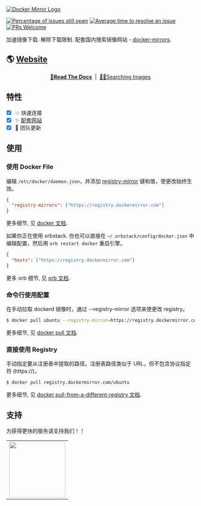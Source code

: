 <a href="https://dockermirror.com" target="_blank" rel="noopener"><img src="https://github.com/docker-mirrors/website/raw/main/public/docker_mirrors_logo_and_text.svg" alt="Docker Mirror Logo" style="max-width: 100%;"></a>

[![Percentage of issues still open](http://isitmaintained.com/badge/open/docker-mirrors/website.svg)](http://isitmaintained.com/project/docker-mirrors/website 'Percentage of issues still open')
[![Average time to resolve an issue](http://isitmaintained.com/badge/resolution/docker-mirrors/website.svg)](http://isitmaintained.com/project/docker-mirrors/website 'Average time to resolve an issue')
[![PRs Welcome](https://img.shields.io/badge/PRs-welcome-brightgreen.svg?style=flat-square)](http://makeapullrequest.com)

加速镜像下载. 解除下载限制. 配套国内搜索镜像网站 - [docker-mirrors](https://dockermirror.com).

## 🌎 [Website](https://dockermirror.com)

</div>

<div align="center">

**[📖Read The Docs](https://dockermirror.com/docs)** &nbsp;|&nbsp; [😶‍🌫️Searching Images](https://dockermirror.comn)

</div>

## 特性

- [x] 💥 快速连接
- [x] ✨ [配套网站](https://dockermirror.com)
- [x] 👯 团队更新

## 使用

### 使用 Docker File

编辑 `/etc/docker/daemon.json`，并添加 [registry-mirror](https://docs.docker.com/docker-hub/mirror/#configure-the-docker-daemon) 键和值，使更改始终生效。

```json
{
  "registry-mirrors": ["https://registry.dockermirror.com"]
}
```

更多细节, 见 [docker 文档](https://docs.docker.com/docker-hub/mirror/#configure-the-docker-daemon).

如果你正在使用 orbstack. 你也可以直接在 `~/.orbstack/config/docker.json` 中编辑配置，然后用 `orb restart docker` 重启引擎。

```json
{
  "hosts": ["https://registry.dockermirror.com"]
}
```

更多 orb 细节, 见 [orb 文档](https://docs.orbstack.dev/docker/#engine-config).

### 命令行使用配置

在手动拉取 dockerd 镜像时，通过 --registry-mirror 选项来使更改 registry。

```bash
$ docker pull ubuntu --registry-mirror=https://registry.dockermirror.com
```

更多细节, 见 [docker pull 文档](https://docs.docker.com/reference/cli/docker/image/pull/?highlight=docker&highlight=pull).

### 直接使用 Registry

手动指定要从注册表中提取的路径。注册表路径类似于 URL，但不包含协议指定符 (https://)。

```bash
$ docker pull registry.dockermirror.com/ubuntu
```

更多细节, 见 [docker pull-from-a-different-registry 文档](https://docs.docker.com/reference/cli/docker/image/pull/?highlight=docker&highlight=pull#pull-from-a-different-registry).

## 支持

为获得更快的服务请支持我们！！

<table>
  <tr align="center">
    <td>
      <a href="https://afdian.net/order/create?plan_id=1034de202d3f11ef8b0b52540025c377&product_type=0&remark=" target="_blank">
        <img width="150" src="https://cdn.jsdelivr.net/gh/innocces/DrawingBed/2022-12-04/1670124736895-afdian.png">
      </a>
    </td>
  </tr>
</table>
